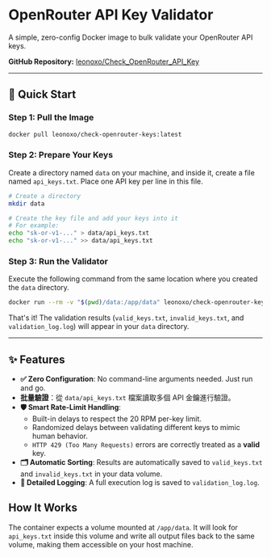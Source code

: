 # OpenRouter API Key Validator

A simple, zero-config Docker image to bulk validate your OpenRouter API keys.

**GitHub Repository:** [leonoxo/Check_OpenRouter_API_Key](https://github.com/leonoxo/Check_OpenRouter_API_Key)

---

## 🚀 Quick Start

### Step 1: Pull the Image
```bash
docker pull leonoxo/check-openrouter-keys:latest
```

### Step 2: Prepare Your Keys
Create a directory named `data` on your machine, and inside it, create a file named `api_keys.txt`. Place one API key per line in this file.

```bash
# Create a directory
mkdir data

# Create the key file and add your keys into it
# For example:
echo "sk-or-v1-..." > data/api_keys.txt
echo "sk-or-v1-..." >> data/api_keys.txt
```

### Step 3: Run the Validator
Execute the following command from the same location where you created the `data` directory.

```bash
docker run --rm -v "$(pwd)/data:/app/data" leonoxo/check-openrouter-keys
```

That's it! The validation results (`valid_keys.txt`, `invalid_keys.txt`, and `validation_log.log`) will appear in your `data` directory.

---

## ✨ Features

- **✅ Zero Configuration**: No command-line arguments needed. Just run and go.
- **批量驗證**：從 `data/api_keys.txt` 檔案讀取多個 API 金鑰進行驗證。
- **🛡️ Smart Rate-Limit Handling**:
  - Built-in delays to respect the 20 RPM per-key limit.
  - Randomized delays between validating different keys to mimic human behavior.
  - `HTTP 429 (Too Many Requests)` errors are correctly treated as a **valid** key.
- **🗂️ Automatic Sorting**: Results are automatically saved to `valid_keys.txt` and `invalid_keys.txt` in your data volume.
- **📜 Detailed Logging**: A full execution log is saved to `validation_log.log`.

## How It Works

The container expects a volume mounted at `/app/data`. It will look for `api_keys.txt` inside this volume and write all output files back to the same volume, making them accessible on your host machine.